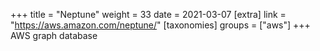 +++
title = "Neptune"
weight = 33
date = 2021-03-07
[extra]
link = "https://aws.amazon.com/neptune/"
[taxonomies]
groups = ["aws"]
+++
AWS graph database

